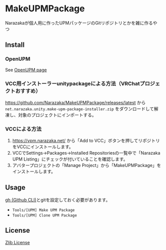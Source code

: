 # MakeUPMPackage

Narazakaが個人用に作ったUPMパッケージのGitリポジトリとかを雑に作るやつ

## Install

### OpenUPM

See [OpenUPM page](https://openupm.com/packages/net.narazaka.unity.make-upm-package/)

### VCC用インストーラーunitypackageによる方法（VRChatプロジェクトおすすめ）

https://github.com/Narazaka/MakeUPMPackage/releases/latest から `net.narazaka.unity.make-upm-package-installer.zip` をダウンロードして解凍し、対象のプロジェクトにインポートする。

### VCCによる方法

1. https://vpm.narazaka.net/ から「Add to VCC」ボタンを押してリポジトリをVCCにインストールします。
2. VCCでSettings→Packages→Installed Repositoriesの一覧中で「Narazaka UPM Listing」にチェックが付いていることを確認します。
3. アバタープロジェクトの「Manage Project」から「MakeUPMPackage」をインストールします。

## Usage

[gh (Github CLI)](https://cli.github.com)とgitを設定しておく必要があります。

- `Tools/[UPM] Make UPM Package`
- `Tools/[UPM] Clone UPM Package`

## License

[Zlib License](LICENSE.txt)
